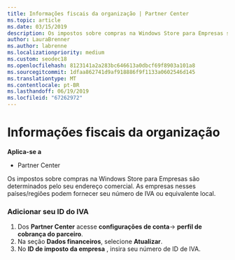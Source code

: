 ```yaml
---
title: Informações fiscais da organização | Partner Center
ms.topic: article
ms.date: 03/15/2019
description: Os impostos sobre compras na Windows Store para Empresas são determinados pelo seu endereço comercial. As empresas nesses países/regiões podem fornecer seu número de IVA ou equivalente local.
author: LauraBrenner
ms.author: labrenne
ms.localizationpriority: medium
ms.custom: seodec18
ms.openlocfilehash: 8123141a2a283bc646613a0dbcf69f8903a101a8
ms.sourcegitcommit: 1dfaa862741d9af918886f9f1133a0602546d145
ms.translationtype: MT
ms.contentlocale: pt-BR
ms.lasthandoff: 06/19/2019
ms.locfileid: "67262972"
---
```

# <a name="organization-tax-information"></a>Informações fiscais da organização

**Aplica-se a**

-  Partner Center

Os impostos sobre compras na Windows Store para Empresas são determinados pelo seu endereço comercial. As empresas nesses países/regiões podem fornecer seu número de IVA ou equivalente local.

### <a name="add-your-vat-id"></a>Adicionar seu ID do IVA

1.  Dos **Partner Center** acesse **configurações de conta**-> **perfil de cobrança do parceiro**.
2.  Na seção **Dados financeiros**, selecione **Atualizar**.
3.  No **ID de imposto da empresa** , insira seu número de ID de IVA.



 



